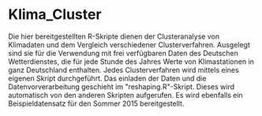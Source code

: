 # Klima_Cluster

Die hier bereitgestellten R-Skripte dienen der Clusteranalyse von Klimadaten und dem Vergleich verschiedener Clusterverfahren.
Ausgelegt sind sie für die Verwendung mit frei verfügbaren Daten des Deutschen Wetterdienstes, die für jede Stunde des Jahres Werte von Klimastationen in ganz Deutschland enthalten. 
Jedes Clusterverfahren wird mittels eines eigenen Skript durchgeführt. Das einladen der Daten und die Datenvorverarbeitung geschieht im "reshaping.R"-Skript. Dieses wird automatisch von den anderen Skripten aufgerufen.
Es wird ebenfalls ein Beispieldatensatz für den Sommer 2015 bereitgestellt.
